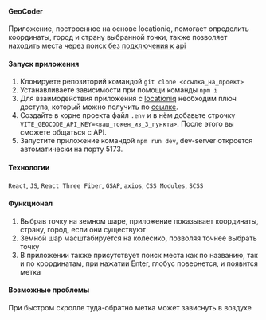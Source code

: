 #### GeoCoder

Приложение, построенное на основе locationiq, помогает определить координаты, город и страну выбранной точки, также позволяет находить места через поиск
[без подключения к api](https://kuzz0k.github.io/GeoCoder/)

#### Запуск приложения

1. Клонируете репозиторий командой `git clone <ссылка_на_проект>`
2. Устанавливаете зависимости при помощи команды `npm i`
3. Для взаимодействия приложения с [locationiq](https://docs.locationiq.com/reference/reverse-api) необходим плюч доступа, который можно получить по [ссылке](https://locationiq.com/).
4. Создайте в корне проекта файл `.env` и в нём добавьте строчку `VITE_GEOCODE_API_KEY=<ваш_токен_из_3_пункта>`. После этого вы сможете общаться с API.
5. Запустите приложение командой `npm run dev`, dev-server откроется автоматически на порту 5173.

#### Технологии

`React`, `JS`, `React Three Fiber`, `GSAP`, `axios`, `CSS Modules`, `SCSS`

#### Функционал

1. Выбрав точку на земном шаре, приложение показывает координаты, страну, город, если они существуют
2. Земной шар масштабируется на колесико, позволяя точнее выбрать точку
3. В приложении также присутствует поиск места как по названию, так и по координатам, при нажатии Enter, глобус повернется, и появится метка

#### Возможные проблемы

При быстром скролле туда-обратно метка может зависнуть в воздухе
